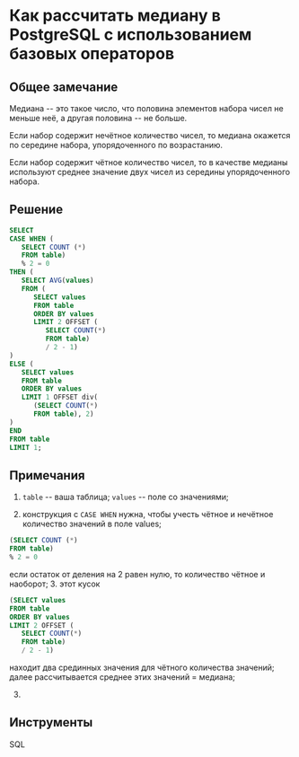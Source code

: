 # Как рассчитать медиану в PostgreSQL с использованием базовых операторов

## Общее замечание
Медиана -- это такое число, что половина элементов набора чисел не меньше неё, а другая половина -- не больше.

Если набор содержит нечётное количество чисел, то медиана окажется по середине набора, упорядоченного по возрастанию.

Если набор содержит чётное количество чисел, то в качестве медианы используют среднее значение двух чисел из середины упорядоченного набора.

  
## Решение
``` sql
SELECT
CASE WHEN (
   SELECT COUNT (*)
   FROM table)
   % 2 = 0
THEN ( 
   SELECT AVG(values)
   FROM (
      SELECT values
      FROM table
      ORDER BY values
      LIMIT 2 OFFSET (
         SELECT COUNT(*)
         FROM table)
         / 2 - 1)
)
ELSE (
   SELECT values
   FROM table
   ORDER BY values
   LIMIT 1 OFFSET div(
      (SELECT COUNT(*)
      FROM table), 2)
)
END
FROM table
LIMIT 1;
```

  
## Примечания
1. `table` -- ваша таблица;
`values` -- поле со значениями;
 
2. конструкция с `CASE WHEN` нужна, чтобы учесть чётное и нечётное количество значений в поле values;
``` sql
(SELECT COUNT (*)
FROM table)
% 2 = 0
```
если остаток от деления на 2 равен нулю, то количество чётное и наоборот;
3. этот кусок
``` sql
(SELECT values
FROM table
ORDER BY values
LIMIT 2 OFFSET (
   SELECT COUNT(*)
   FROM table)
   / 2 - 1)
```
находит два срединных значения для чётного количества значений; далее рассчитывается среднее этих значений = медиана;

3. 



## Инструменты
SQL

  
